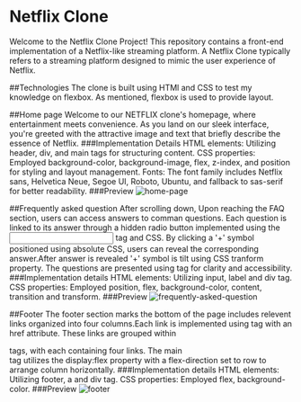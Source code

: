 # Netflix Clone

Welcome to the Netflix Clone Project! This repository contains a front-end implementation of a Netflix-like streaming platform.
A Netflix Clone typically refers to a streaming platform designed to mimic the user experience of Netflix.

##Technologies
The clone is built using HTMl and CSS to test my knowledge on flexbox. As mentioned, flexbox is used to provide layout.

##Home page
Welcome to our NETFLIX clone's homepage, where entertainment meets convenience. As you land on our sleek interface, you're greeted with the attractive image and text that briefly describe the essence of Netflix.
###Implementation Details
HTML elements: Utilizing header, div, and main tags for structuring content.
CSS properties: Employed background-color, background-image, flex, z-index, and position for styling and layout management.
Fonts: The font family includes Netflix sans, Helvetica Neue, Segoe UI, Roboto, Ubuntu, and fallback to sas-serif for better readability.
###Preview
<img src="C:\Users\ADITI JASUJA\Pictures\Screenshots\Home-page.png" alt="home-page">

##Frequently asked question
After scrolling down, Upon reaching the FAQ section, users can access answers to comman questions. Each question is linked to its answer through a hidden radio button implemented using the <input> tag and CSS. By clicking a '+' symbol positioned using absolute CSS, users can reveal the corresponding answer.After answer is revealed '+' symbol is tilt using CSS tranform property. The questions are presented using <label> tag for clarity and accessibility.
###Implementation details
HTML elements: Utilizing input, label and div tag.
CSS properties: Employed position, flex, background-color, content, transition and transform.
###Preview
<img src="C:\Users\ADITI JASUJA\Pictures\Screenshots\Frequently-asked-question.png" alt="frequently-asked-question">

##Footer
The footer section marks the bottom of the page includes relevent links organized into four columns.Each link is implemented using <a> tag with an href attribute. These links are grouped within <div> tags, with each containing four links. The main <div> tag utilizes the display:flex property with a flex-direction set to row to arrange column horizontally.
###Implementation details
HTML elements: Utilizing footer, a and div tag.
CSS properties: Employed flex, background-color.
###Preview
<img src="C:\Users\ADITI JASUJA\Pictures\Screenshots\Footer.png" alt="footer">

